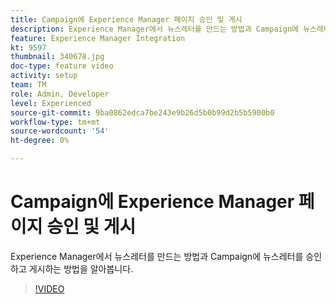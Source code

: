 ```yaml
---
title: Campaign에 Experience Manager 페이지 승인 및 게시
description: Experience Manager에서 뉴스레터를 만드는 방법과 Campaign에 뉴스레터를 승인하고 게시하는 방법을 알아봅니다.
feature: Experience Manager Integration
kt: 9597
thumbnail: 340678.jpg
doc-type: feature video
activity: setup
team: TM
role: Admin, Developer
level: Experienced
source-git-commit: 9ba0862edca7be243e9b26d5b0b99d2b5b5900b0
workflow-type: tm+mt
source-wordcount: '54'
ht-degree: 0%

---
```


# Campaign에 Experience Manager 페이지 승인 및 게시

Experience Manager에서 뉴스레터를 만드는 방법과 Campaign에 뉴스레터를 승인하고 게시하는 방법을 알아봅니다.

>[!VIDEO](https://video.tv.adobe.com/v/340678?quality=12)

